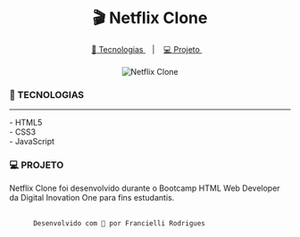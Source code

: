 <h1 align="center">
🎬 Netflix Clone
</h1>
<p align="center">
<a href="#-tecnologias">
<g-emoji class="g-emoji" alias="rocket" fallback-src="https://github.githubassets.com/images/icons/emoji/unicode/1f680.png">🚀</g-emoji>
Tecnologias
</a>
&nbsp;&nbsp;&nbsp;|&nbsp;&nbsp;&nbsp;
<a href="#-projeto">
<g-emoji class="g-emoji" alias="computer" fallback-src="https://github.githubassets.com/images/icons/emoji/unicode/1f4bb.png">💻</g-emoji>
Projeto
</a>
&nbsp;&nbsp;&nbsp;<br><br>


  
<img alt="Netflix Clone" src="https://ik.imagekit.io/atnyozbx9v/ezgif.com-gif-maker__1__iNzYBwXXH.gif">



</a>




### 🚀 TECNOLOGIAS
<hr>
- HTML5 <br>
- CSS3<br>
- JavaScript<br>


### 💻 PROJETO

Netflix Clone foi desenvolvido durante o Bootcamp HTML Web Developer da Digital Inovation One para fins estudantis.<br><br>

 


          Desenvolvido com 💜 por Francielli Rodrigues
